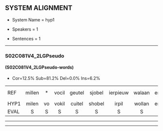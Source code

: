 
## SYSTEM ALIGNMENT

- System Name = hyp1

- Speakers = 1

- Sentences = 1

---

### S02C081V4_2LGPseudo

#### (S02C081V4_2LGPseudo-words)

- Cor=12.5%	Sub=81.2%	Del=0.0%	Ins=6.2%

|  |  |  |  |  |  |  |  |  |  |  |  |  |  |  |  |  |  |  |  |  |  |  |  |  |  |  |  |  |  |  |  |  |  |  |  |  |  |  |  |  |  |  |  |  |  |  |  |  |
|:--- |:---:|:---:|:---:|:---:|:---:|:---:|:---:|:---:|:---:|:---:|:---:|:---:|:---:|:---:|:---:|:---:|:---:|:---:|:---:|:---:|:---:|:---:|:---:|:---:|:---:|:---:|:---:|:---:|:---:|:---:|:---:|:---:|:---:|:---:|:---:|:---:|:---:|:---:|:---:|:---:|:---:|:---:|:---:|:---:|:---:|:---:|:---:|:---:|
| REF | millen | * | vocil | geutel | sjobel | ierpieuw | walaan | erke |  | haweel | saarweng | gevicht | eemde | bepoud | orstalk | *(vetten) | gefouw | vurpaand |  | * | fiewon | kneurem | vawaai | * | strellen | zwieten | foetbans | * | oonste | muider | grijnken |  | schielstaug | prilsood | vloender | milste | veurder | kloeien | * | orponk | * | ijpo | menuur | spreikje | hiffreeuw | * | * | wooien |
| HYP1 | milen | vo | vokil | cuitel | shobel | irpil | wollan | erke | henv | weel | sarwing | geviecht | ende | bebout | orstalk | vetten | gevouw | vurpaand | segu | fion | cunern | vanwai | stre | strillen | ze | weten | voetbans | oonst | onst | muiler | grijnken | schele | staug | brilsout | flounder | milista | verder | kloeien | ulen | orbonk | schoning | epel | menuur | spreken | gifreel | m | wo | woien |
| EVAL | S | S | S | S | S | S | S |  | I | S | S | S | S | S |  | S | S |  | I | S | S | S | S | S | S | S | S | S | S | S |  | I | S | S | S | S | S |  | S | S | S | S |  | S | S | S | S | S |
---

---
